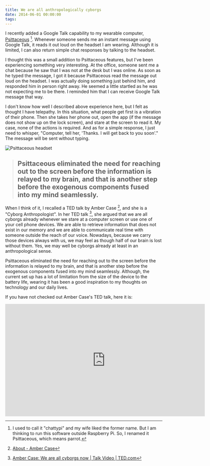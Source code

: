 ```yaml
---
title: We are all anthropologically cyborgs
date: 2014-06-01 00:00:00
tags:
---
```


I recently added a Google Talk capability to my wearable computer,
[Psittaceous](http://daigolab.org/psittaceous/) [^Psittaceous].
Whenever someone sends me an instant message using Google Talk, it reads it out
loud on the headset I am wearing. Although it is limited, I can also return
simple chat responses by talking to the headset.

I thought this was a small addition to Psittaceous features, but I've been
experiencing something very interesting. At the office, someone sent me a chat
because he saw that I was not at the desk but I was online. As soon as he typed
the message, I got it because Psittaceous read the message out loud on the
headset. I was actually doing something just behind him, and responded him in
person right away. He seemed a little startled as he was not expecting me to be
there. I reminded him that I can receive Google Talk message that way.

I don't know how well I described above experience here, but I felt as
thought I have telepathy. In this situation, what people get first is a
vibration of their phone. Then she takes her phone out, open the app (if the
message does not show up on the lock screen), and stare at the screen to read
it. My case, none of the actions is required. And as for a simple response, I
just need to whisper, "Computer, tell her, 'Thanks. I will get back to you
soon'." The message will be sent without typing.

![Psittaceous headset](https://farm6.staticflickr.com/5337/9329585031_1160537f47_z.jpg)

> ## Psittaceous eliminated the need for reaching out to the screen before the information is relayed to my brain, and that is another step before the exogenous components fused into my mind seamlessly.

When I think of it, I recalled a TED talk by Amber Case [^ambercase], and she
is a "Cyborg Anthropologist". In her TED talk [^ted], she argued that we are
all cyborgs already whenever we stare at a computer screen or use one of your
cell phone devices. We are able to retrieve information that does not exist in
our memory and we are able to communicate real time with someone outside the
reach of our voice. Nowadays, because we carry those devices always with us, we
may feel as though half of our brain is lost without them. Yes, we may well be
cyborgs already at least in an anthropological sense.

Psittaceous eliminated the need for reaching out to the screen before the
information is relayed to my brain, and that is another step before the
exogenous components fused into my mind seamlessly. Although, the current set
up has a lot of limitation from the size of the device to the battery life,
wearing it has been a good inspiration to my thoughts on technology and our
daily lives.

If you have not checked out Amber Case's TED talk, here it is:

<iframe src="http://embed.ted.com/talks/amber_case_we_are_all_cyborgs_now.html" width="640" height="360" frameborder="0" scrolling="no" webkitAllowFullScreen mozallowfullscreen allowFullScreen></iframe>

[^Psittaceous]: I used to call it "chattypi" and my wife liked the former name. But I am thinking to run this software outside Raspberry Pi. So, I renamed it Psittaceous, which means parrot.

[^ambercase]: [About - Amber Case](http://caseorganic.com/about)

[^ted]: [Amber Case: We are all cyborgs now | Talk Video | TED.com](https://www.ted.com/talks/amber_case_we_are_all_cyborgs_now)

